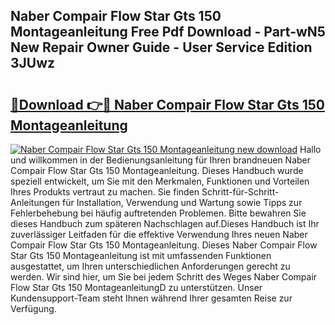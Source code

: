 ## Naber Compair Flow Star Gts 150 Montageanleitung Free Pdf Download - Part-wN5 New Repair Owner Guide - User Service Edition 3JUwz

# <h2><a href="http://df6m2ib.blite.top/?on=Naber+Compair+Flow+Star+Gts+150+Montageanleitung">🔗Download 👉🔴 Naber Compair Flow Star Gts 150 Montageanleitung</a></h2>

[![Naber Compair Flow Star Gts 150 Montageanleitung new download](https://i.imgur.com/lujVjoI.png)](http://df6m2ib.blite.top/?on=Naber+Compair+Flow+Star+Gts+150+Montageanleitung)
Hallo und willkommen in der Bedienungsanleitung für Ihren brandneuen Naber Compair Flow Star Gts 150 Montageanleitung. Dieses Handbuch wurde speziell entwickelt, um Sie mit den Merkmalen, Funktionen und Vorteilen Ihres Produkts vertraut zu machen. Sie finden Schritt-für-Schritt-Anleitungen für Installation, Verwendung und Wartung sowie Tipps zur Fehlerbehebung bei häufig auftretenden Problemen. Bitte bewahren Sie dieses Handbuch zum späteren Nachschlagen auf.Dieses Handbuch ist Ihr zuverlässiger Leitfaden für die effektive Verwendung Ihres neuen Naber Compair Flow Star Gts 150 Montageanleitung. Dieses Naber Compair Flow Star Gts 150 Montageanleitung ist mit umfassenden Funktionen ausgestattet, um Ihren unterschiedlichen Anforderungen gerecht zu werden. Wir sind hier, um Sie bei jedem Schritt des Weges Naber Compair Flow Star Gts 150 MontageanleitungD zu unterstützen. Unser Kundensupport-Team steht Ihnen während Ihrer gesamten Reise zur Verfügung.
